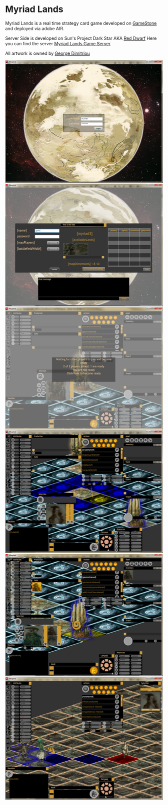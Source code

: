 # Myriad Lands

Myriad Lands is a real time strategy card game developed on [GameStone](https://github.com/gkravas/Gamestone) and deployed via adobe AIR.

Server Side is developed on Sun's Project Dark Star AKA [Red Dwarf](https://github.com/dworkin/reddwarf)
Here you can find the server [Myriad Lands Game Server](https://github.com/dworkin/MyriadLandsGameServer)

All artwork is owned by [George Dimitriou](http://www.dimitriou-art.com/)

![Screen 1](/screenshots/1.jpg?raw=true "Screen 1")
![Screen 2](/screenshots/2.jpg?raw=true "Screen 2")
![Screen 3](/screenshots/3.jpg?raw=true "Screen 3")
![Screen 4](/screenshots/4.jpg?raw=true "Screen 4")
![Screen 5](/screenshots/5.jpg?raw=true "Screen 5")
![Screen 6](/screenshots/6.jpg?raw=true "Screen 6")
